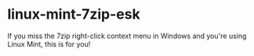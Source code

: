# linux-mint-7zip-esk
If you miss the 7zip right-click context menu in Windows and you're using Linux Mint, this is for you!
